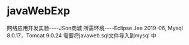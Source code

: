 # javaWebExp
网络应用开发实验----JSon商城
所需环境----Eclipse Jee 2019-06, Mysql 8.0.17，Tomcat 9.0.24
需要将javaweb.sql文件导入到mysql 中

